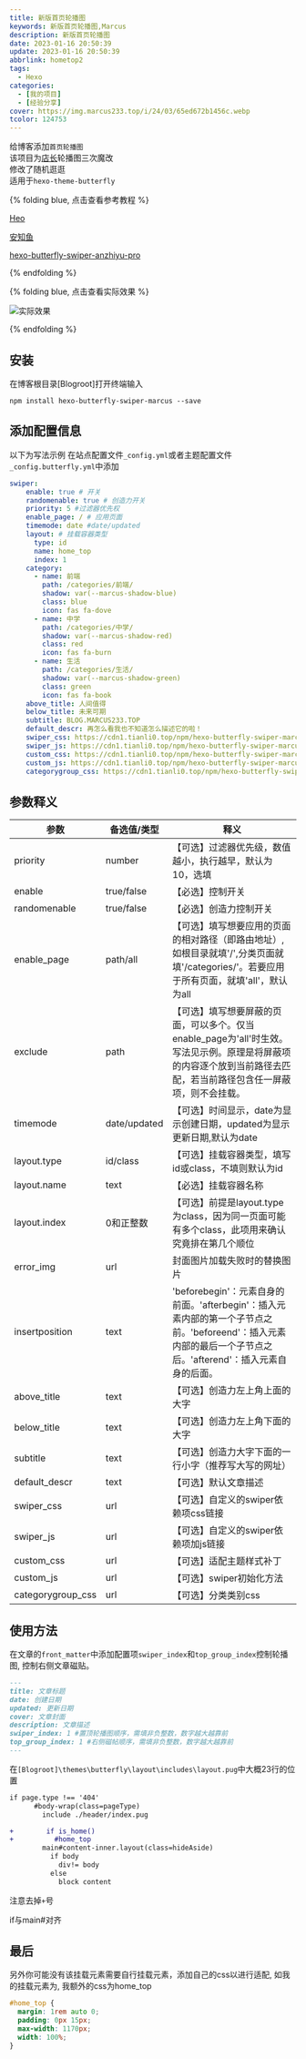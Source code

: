 ```yaml
---
title: 新版首页轮播图
keywords: 新版首页轮播图,Marcus
description: 新版首页轮播图
date: 2023-01-16 20:50:39
update: 2023-01-16 20:50:39
abbrlink: hometop2
tags:
  - Hexo
categories:
  - [我的项目]
  - [经验分享]
cover: https://img.marcus233.top/i/24/03/65ed672b1456c.webp
tcolor: 124753
---
```


给博客添加`首页轮播图`<br>
该项目为[店长](https://akilar.top/)轮播图三次魔改<br>
修改了随机逛逛<br>
适用于`hexo-theme-butterfly`

<!-- more -->

{% folding blue, 点击查看参考教程 %}

[Heo](https://blog.zhheo.com/)

[安知鱼](anheyu.com)

[hexo-butterfly-swiper-anzhiyu-pro](https://cdn.cbd.int/hexo-butterfly-swiper-anzhiyu-pro)

{% endfolding %}

{% folding blue, 点击查看实际效果 %}

![实际效果](https://img01.anheyu.com/useruploads/8/2023/01/10/63bd2b212832e.png)

{% endfolding %}

## 安装

在博客根目录[Blogroot]打开终端输入

```shell
npm install hexo-butterfly-swiper-marcus --save
```

## 添加配置信息

以下为写法示例 在站点配置文件`_config.yml`或者主题配置文件`_config.butterfly.yml`中添加

```yml
swiper:
    enable: true # 开关
    randomenable: true # 创造力开关
    priority: 5 #过滤器优先权
    enable_page: / # 应用页面
    timemode: date #date/updated
    layout: # 挂载容器类型
      type: id
      name: home_top
      index: 1
    category:
      - name: 前端
        path: /categories/前端/
        shadow: var(--marcus-shadow-blue)
        class: blue
        icon: fas fa-dove
      - name: 中学
        path: /categories/中学/
        shadow: var(--marcus-shadow-red)
        class: red
        icon: fas fa-burn
      - name: 生活
        path: /categories/生活/
        shadow: var(--marcus-shadow-green)
        class: green
        icon: fas fa-book
    above_title: 人间值得
    below_title: 未来可期
    subtitle: BLOG.MARCUS233.TOP
    default_descr: 再怎么看我也不知道怎么描述它的啦！
    swiper_css: https://cdn1.tianli0.top/npm/hexo-butterfly-swiper-marcus/lib/swiper.min.css #swiper css依赖
    swiper_js: https://cdn1.tianli0.top/npm/hexo-butterfly-swiper-marcus/lib/swiper.min.js #swiper js依赖 #swiper js依赖
    custom_css: https://cdn1.tianli0.top/npm/hexo-butterfly-swiper-marcus/lib/swiperstyle.min.css # 适配主题样式补丁
    custom_js: https://cdn1.tianli0.top/npm/hexo-butterfly-swiper-marcus/lib/swiper_init.min.js # swiper初始化方法
    categorygroup_css: https://cdn1.tianli0.top/npm/hexo-butterfly-swiper-marcus/lib/categoryGroup.min.css
```

## 参数释义

| 参数                | 备选值/类型       | 释义                                                                                                    |
| ----------------- | ------------ | ----------------------------------------------------------------------------------------------------- |
| priority          | number       | 【可选】过滤器优先级，数值越小，执行越早，默认为10，选填                                                                         |
| enable            | true/false   | 【必选】控制开关                                                                                              |
| randomenable      | true/false   | 【必选】创造力控制开关                                                                                           |
| enable_page       | path/all     | 【可选】填写想要应用的页面的相对路径（即路由地址）,如根目录就填'/',分类页面就填'/categories/'。若要应用于所有页面，就填'all'，默认为all                     |
| exclude           | path         | 【可选】填写想要屏蔽的页面，可以多个。仅当enable_page为'all'时生效。写法见示例。原理是将屏蔽项的内容逐个放到当前路径去匹配，若当前路径包含任一屏蔽项，则不会挂载。             |
| timemode          | date/updated | 【可选】时间显示，date为显示创建日期，updated为显示更新日期,默认为date                                                           |
| layout.type       | id/class     | 【可选】挂载容器类型，填写id或class，不填则默认为id                                                                        |
| layout.name       | text         | 【必选】挂载容器名称                                                                                            |
| layout.index      | 0和正整数        | 【可选】前提是layout.type为class，因为同一页面可能有多个class，此项用来确认究竟排在第几个顺位                                             |
| error_img         | url          | 封面图片加载失败时的替换图片                                                                                        |
| insertposition    | text         | 'beforebegin'：元素自身的前面。'afterbegin'：插入元素内部的第一个子节点之前。'beforeend'：插入元素内部的最后一个子节点之后。'afterend'：插入元素自身的后面。 |
| above_title       | text         | 【可选】创造力左上角上面的大字                                                                                       |
| below_title       | text         | 【可选】创造力左上角下面的大字                                                                                       |
| subtitle          | text         | 【可选】创造力大字下面的一行小字（推荐写大写的网址）                                                                            |
| default_descr     | text         | 【可选】默认文章描述                                                                                            |
| swiper_css        | url          | 【可选】自定义的swiper依赖项css链接                                                                                |
| swiper_js         | url          | 【可选】自定义的swiper依赖项加js链接                                                                                |
| custom_css        | url          | 【可选】适配主题样式补丁                                                                                          |
| custom_js         | url          | 【可选】swiper初始化方法                                                                                       |
| categorygroup_css | url          | 【可选】分类类别css                                                                                           |

## 使用方法

在文章的`front_matter`中添加配置项`swiper_index`和`top_group_index`控制轮播图, 控制右侧文章磁贴。

```md
---
title: 文章标题
date: 创建日期
updated: 更新日期
cover: 文章封面
description: 文章描述
swiper_index: 1 #置顶轮播图顺序，需填非负整数，数字越大越靠前
top_group_index: 1 #右侧磁帖顺序，需填非负整数，数字越大越靠前
---
```

在`[Blogroot]\themes\butterfly\layout\includes\layout.pug`中大概23行的位置

```diff
if page.type !== '404'
      #body-wrap(class=pageType)
        include ./header/index.pug

+        if is_home()
+          #home_top
        main#content-inner.layout(class=hideAside)
          if body
            div!= body
          else
            block content
```

注意去掉`+`号

if与main#对齐

## 最后

另外你可能没有该挂载元素需要自行挂载元素，添加自己的css以进行适配, 如我的挂载元素为, 我额外的css为home_top

```css
#home_top {
  margin: 1rem auto 0;
  padding: 0px 15px;
  max-width: 1170px;
  width: 100%;
}
```
